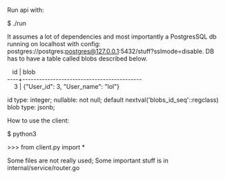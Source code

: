 Run api with:


$ ./run



It assumes a lot of dependencies and most importantly a PostgresSQL db running on localhost with config: postgres://postgres:postgres@127.0.0.1:5432/stuff?sslmode=disable.
DB has to have a table called blobs described below.

&nbsp;&nbsp;&nbsp;id |                   blob                       
----+-------------------------------------------                                                     
&nbsp;&nbsp;&nbsp;&nbsp;3 | {"User_id": 3, "User_name": "lol"}         
 
 
 
 id     type:  integer; nullable:  not null; default nextval('blobs_id_seq'::regclass)         
 blob   type:  jsonb;


How to use the client:


$ python3

&#62;&#x3E;&gt; from client.py import *

Some files are not really used; Some important stuff is in internal/service/router.go
